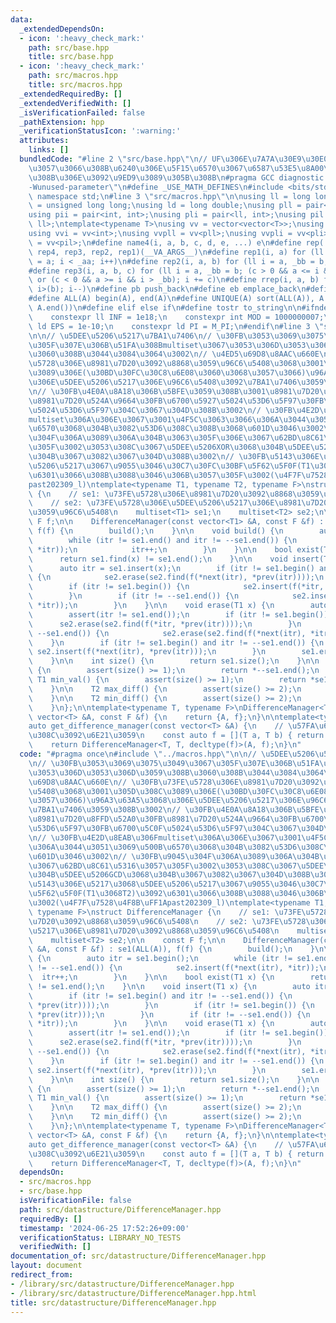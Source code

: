 ```yaml
---
data:
  _extendedDependsOn:
  - icon: ':heavy_check_mark:'
    path: src/base.hpp
    title: src/base.hpp
  - icon: ':heavy_check_mark:'
    path: src/macros.hpp
    title: src/macros.hpp
  _extendedRequiredBy: []
  _extendedVerifiedWith: []
  _isVerificationFailed: false
  _pathExtension: hpp
  _verificationStatusIcon: ':warning:'
  attributes:
    links: []
  bundledCode: "#line 2 \"src/base.hpp\"\n// UF\u306E\u7A7A\u30E9\u30E0\u30C0\u6E21\
    \u3057\u3066\u308B\u6240\u306E\u5F15\u6570\u3067\u6587\u53E5\u8A00\u308F\u308C\
    \u308B\u306E\u3092\u9ED9\u3089\u305B\u308B\n#pragma GCC diagnostic ignored \"\
    -Wunused-parameter\"\n#define _USE_MATH_DEFINES\n#include <bits/stdc++.h>\nusing\
    \ namespace std;\n#line 3 \"src/macros.hpp\"\n\nusing ll = long long;\nusing ull\
    \ = unsigned long long;\nusing ld = long double;\nusing pll = pair<ll, ll>;\n\
    using pii = pair<int, int>;\nusing pli = pair<ll, int>;\nusing pil = pair<int,\
    \ ll>;\ntemplate<typename T>\nusing vv = vector<vector<T>>;\nusing vvl = vv<ll>;\n\
    using vvi = vv<int>;\nusing vvpll = vv<pll>;\nusing vvpli = vv<pli>;\nusing vvpil\
    \ = vv<pil>;\n#define name4(i, a, b, c, d, e, ...) e\n#define rep(...) name4(__VA_ARGS__,\
    \ rep4, rep3, rep2, rep1)(__VA_ARGS__)\n#define rep1(i, a) for (ll i = 0, _aa\
    \ = a; i < _aa; i++)\n#define rep2(i, a, b) for (ll i = a, _bb = b; i < _bb; i++)\n\
    #define rep3(i, a, b, c) for (ll i = a, _bb = b; (c > 0 && a <= i && i < _bb)\
    \ or (c < 0 && a >= i && i > _bb); i += c)\n#define rrep(i, a, b) for (ll i=(a);\
    \ i>(b); i--)\n#define pb push_back\n#define eb emplace_back\n#define mkp make_pair\n\
    #define ALL(A) begin(A), end(A)\n#define UNIQUE(A) sort(ALL(A)), A.erase(unique(ALL(A)),\
    \ A.end())\n#define elif else if\n#define tostr to_string\n\n#ifndef CONSTANTS\n\
    \    constexpr ll INF = 1e18;\n    constexpr int MOD = 1000000007;\n    constexpr\
    \ ld EPS = 1e-10;\n    constexpr ld PI = M_PI;\n#endif\n#line 3 \"src/datastructure/DifferenceManager.hpp\"\
    \n\n// \u5DEE\u5206\u5217\u7BA1\u7406\n// \u30FB\u3053\u3069\u3075\u3049\u3067\
    \u305F\u307E\u306B\u51FA\u308Bmultiset\u3067\u3053\u306D\u3053\u306D\u3059\u308B\
    \u3060\u308B\u3044\u3084\u3064\u3002\n// \u4ED5\u69D8\u8AAC\u660E\n// \u30FB\u73FE\
    \u5728\u306E\u8981\u7D20\u3092\u8868\u3059\u96C6\u5408\u3068\u3001\u305D\u308C\
    \u3089\u306E(\u30BD\u30FC\u30C8\u6E08\u3060\u3068\u3057\u3066)\u96A3\u63A5\u3068\
    \u306E\u5DEE\u5206\u5217\u306E\u96C6\u5408\u3092\u7BA1\u7406\u3059\u308B\u3002\
    \n// \u30FB\u4E0A\u8A18\u306B\u5BFE\u3059\u308B\u3001\u8981\u7D20\u8FFD\u52A0\u30FB\
    \u8981\u7D20\u524A\u9664\u30FB\u6700\u5927\u5024\u53D6\u5F97\u30FB\u6700\u5C0F\
    \u5024\u53D6\u5F97\u304C\u3067\u304D\u308B\u3002\n// \u30FB\u4E2D\u8EAB\u306F\
    multiset\u306A\u306E\u3067\u3001\u4F5C\u3063\u3066\u306A\u3044\u3051\u3069\u500B\
    \u6570\u3068\u304B\u3082\u53D6\u308C\u308B\u3068\u601D\u3046\u3002\n// \u30FB\u9045\
    \u304F\u306A\u3089\u306A\u304B\u3063\u305F\u306E\u3067\u62BD\u8C61\u5316\u3057\
    \u305F\u3002\u3053\u308C\u3067\u5DEE\u5206XOR\u3068\u304B\u5DEE\u5206GCD\u3068\
    \u304B\u3067\u3082\u3067\u304D\u308B\u3002\n// \u30FB\u5143\u306E\u5217\u3068\u5DEE\
    \u5206\u5217\u3067\u9055\u3046\u30C7\u30FC\u30BF\u5F62\u5F0F(T1\u3068T2)\u3092\
    \u6301\u3066\u308B\u3088\u3046\u306B\u3057\u305F\u3002(\u4F7F\u7528\u4F8B\uFF1A\
    past202309_l)\ntemplate<typename T1, typename T2, typename F>\nstruct DifferenceManager\
    \ {\n    // se1: \u73FE\u5728\u306E\u8981\u7D20\u3092\u8868\u3059\u96C6\u5408\n\
    \    // se2: \u73FE\u5728\u306E\u5DEE\u5206\u5217\u306E\u8981\u7D20\u3092\u8868\
    \u3059\u96C6\u5408\n    multiset<T1> se1;\n    multiset<T2> se2;\n\n    const\
    \ F f;\n\n    DifferenceManager(const vector<T1> &A, const F &f) : se1(ALL(A)),\
    \ f(f) {\n        build();\n    }\n\n    void build() {\n        auto itr = se1.begin();\n\
    \        while (itr != se1.end() and itr != --se1.end()) {\n            se2.insert(f(*next(itr),\
    \ *itr));\n            itr++;\n        }\n    }\n\n    bool exist(T1 x) {\n  \
    \      return se1.find(x) != se1.end();\n    }\n\n    void insert(T1 x) {\n  \
    \      auto itr = se1.insert(x);\n        if (itr != se1.begin() and itr != --se1.end())\
    \ {\n            se2.erase(se2.find(f(*next(itr), *prev(itr))));\n        }\n\
    \        if (itr != se1.begin()) {\n            se2.insert(f(*itr, *prev(itr)));\n\
    \        }\n        if (itr != --se1.end()) {\n            se2.insert(f(*next(itr),\
    \ *itr));\n        }\n    }\n\n    void erase(T1 x) {\n        auto itr = se1.find(x);\n\
    \        assert(itr != se1.end());\n        if (itr != se1.begin()) {\n      \
    \      se2.erase(se2.find(f(*itr, *prev(itr))));\n        }\n        if (itr !=\
    \ --se1.end()) {\n            se2.erase(se2.find(f(*next(itr), *itr)));\n    \
    \    }\n        if (itr != se1.begin() and itr != --se1.end()) {\n           \
    \ se2.insert(f(*next(itr), *prev(itr)));\n        }\n        se1.erase(itr);\n\
    \    }\n\n    int size() {\n        return se1.size();\n    }\n\n    T1 max_val()\
    \ {\n        assert(size() >= 1);\n        return *--se1.end();\n    }\n\n   \
    \ T1 min_val() {\n        assert(size() >= 1);\n        return *se1.begin();\n\
    \    }\n\n    T2 max_diff() {\n        assert(size() >= 2);\n        return *--se2.end();\n\
    \    }\n\n    T2 min_diff() {\n        assert(size() >= 2);\n        return *se2.begin();\n\
    \    }\n};\n\ntemplate<typename T, typename F>\nDifferenceManager<T, T, F> get_difference_manager(const\
    \ vector<T> &A, const F &f) {\n    return {A, f};\n}\n\ntemplate<typename T>\n\
    auto get_difference_manager(const vector<T> &A) {\n    // \u57FA\u672C\u306F\u3053\
    \u308C\u3092\u6E21\u3059\n    const auto f = [](T a, T b) { return a - b; };\n\
    \    return DifferenceManager<T, T, decltype(f)>(A, f);\n}\n"
  code: "#pragma once\n#include \"../macros.hpp\"\n\n// \u5DEE\u5206\u5217\u7BA1\u7406\
    \n// \u30FB\u3053\u3069\u3075\u3049\u3067\u305F\u307E\u306B\u51FA\u308Bmultiset\u3067\
    \u3053\u306D\u3053\u306D\u3059\u308B\u3060\u308B\u3044\u3084\u3064\u3002\n// \u4ED5\
    \u69D8\u8AAC\u660E\n// \u30FB\u73FE\u5728\u306E\u8981\u7D20\u3092\u8868\u3059\u96C6\
    \u5408\u3068\u3001\u305D\u308C\u3089\u306E(\u30BD\u30FC\u30C8\u6E08\u3060\u3068\
    \u3057\u3066)\u96A3\u63A5\u3068\u306E\u5DEE\u5206\u5217\u306E\u96C6\u5408\u3092\
    \u7BA1\u7406\u3059\u308B\u3002\n// \u30FB\u4E0A\u8A18\u306B\u5BFE\u3059\u308B\u3001\
    \u8981\u7D20\u8FFD\u52A0\u30FB\u8981\u7D20\u524A\u9664\u30FB\u6700\u5927\u5024\
    \u53D6\u5F97\u30FB\u6700\u5C0F\u5024\u53D6\u5F97\u304C\u3067\u304D\u308B\u3002\
    \n// \u30FB\u4E2D\u8EAB\u306Fmultiset\u306A\u306E\u3067\u3001\u4F5C\u3063\u3066\
    \u306A\u3044\u3051\u3069\u500B\u6570\u3068\u304B\u3082\u53D6\u308C\u308B\u3068\
    \u601D\u3046\u3002\n// \u30FB\u9045\u304F\u306A\u3089\u306A\u304B\u3063\u305F\u306E\
    \u3067\u62BD\u8C61\u5316\u3057\u305F\u3002\u3053\u308C\u3067\u5DEE\u5206XOR\u3068\
    \u304B\u5DEE\u5206GCD\u3068\u304B\u3067\u3082\u3067\u304D\u308B\u3002\n// \u30FB\
    \u5143\u306E\u5217\u3068\u5DEE\u5206\u5217\u3067\u9055\u3046\u30C7\u30FC\u30BF\
    \u5F62\u5F0F(T1\u3068T2)\u3092\u6301\u3066\u308B\u3088\u3046\u306B\u3057\u305F\
    \u3002(\u4F7F\u7528\u4F8B\uFF1Apast202309_l)\ntemplate<typename T1, typename T2,\
    \ typename F>\nstruct DifferenceManager {\n    // se1: \u73FE\u5728\u306E\u8981\
    \u7D20\u3092\u8868\u3059\u96C6\u5408\n    // se2: \u73FE\u5728\u306E\u5DEE\u5206\
    \u5217\u306E\u8981\u7D20\u3092\u8868\u3059\u96C6\u5408\n    multiset<T1> se1;\n\
    \    multiset<T2> se2;\n\n    const F f;\n\n    DifferenceManager(const vector<T1>\
    \ &A, const F &f) : se1(ALL(A)), f(f) {\n        build();\n    }\n\n    void build()\
    \ {\n        auto itr = se1.begin();\n        while (itr != se1.end() and itr\
    \ != --se1.end()) {\n            se2.insert(f(*next(itr), *itr));\n          \
    \  itr++;\n        }\n    }\n\n    bool exist(T1 x) {\n        return se1.find(x)\
    \ != se1.end();\n    }\n\n    void insert(T1 x) {\n        auto itr = se1.insert(x);\n\
    \        if (itr != se1.begin() and itr != --se1.end()) {\n            se2.erase(se2.find(f(*next(itr),\
    \ *prev(itr))));\n        }\n        if (itr != se1.begin()) {\n            se2.insert(f(*itr,\
    \ *prev(itr)));\n        }\n        if (itr != --se1.end()) {\n            se2.insert(f(*next(itr),\
    \ *itr));\n        }\n    }\n\n    void erase(T1 x) {\n        auto itr = se1.find(x);\n\
    \        assert(itr != se1.end());\n        if (itr != se1.begin()) {\n      \
    \      se2.erase(se2.find(f(*itr, *prev(itr))));\n        }\n        if (itr !=\
    \ --se1.end()) {\n            se2.erase(se2.find(f(*next(itr), *itr)));\n    \
    \    }\n        if (itr != se1.begin() and itr != --se1.end()) {\n           \
    \ se2.insert(f(*next(itr), *prev(itr)));\n        }\n        se1.erase(itr);\n\
    \    }\n\n    int size() {\n        return se1.size();\n    }\n\n    T1 max_val()\
    \ {\n        assert(size() >= 1);\n        return *--se1.end();\n    }\n\n   \
    \ T1 min_val() {\n        assert(size() >= 1);\n        return *se1.begin();\n\
    \    }\n\n    T2 max_diff() {\n        assert(size() >= 2);\n        return *--se2.end();\n\
    \    }\n\n    T2 min_diff() {\n        assert(size() >= 2);\n        return *se2.begin();\n\
    \    }\n};\n\ntemplate<typename T, typename F>\nDifferenceManager<T, T, F> get_difference_manager(const\
    \ vector<T> &A, const F &f) {\n    return {A, f};\n}\n\ntemplate<typename T>\n\
    auto get_difference_manager(const vector<T> &A) {\n    // \u57FA\u672C\u306F\u3053\
    \u308C\u3092\u6E21\u3059\n    const auto f = [](T a, T b) { return a - b; };\n\
    \    return DifferenceManager<T, T, decltype(f)>(A, f);\n}\n"
  dependsOn:
  - src/macros.hpp
  - src/base.hpp
  isVerificationFile: false
  path: src/datastructure/DifferenceManager.hpp
  requiredBy: []
  timestamp: '2024-06-25 17:52:26+09:00'
  verificationStatus: LIBRARY_NO_TESTS
  verifiedWith: []
documentation_of: src/datastructure/DifferenceManager.hpp
layout: document
redirect_from:
- /library/src/datastructure/DifferenceManager.hpp
- /library/src/datastructure/DifferenceManager.hpp.html
title: src/datastructure/DifferenceManager.hpp
---
```

